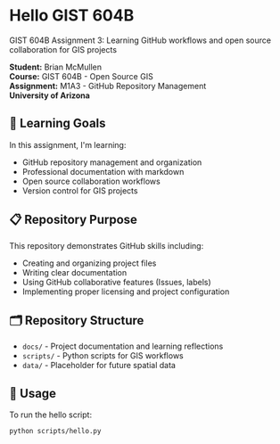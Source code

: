 # Hello GIST 604B
GIST 604B Assignment 3: Learning GitHub workflows and open source collaboration for GIS projects

**Student:** Brian McMullen  
**Course:** GIST 604B - Open Source GIS  
**Assignment:** M1A3 - GitHub Repository Management  
**University of Arizona**

## 🎯 Learning Goals
In this assignment, I'm learning:
- GitHub repository management and organization
- Professional documentation with markdown
- Open source collaboration workflows
- Version control for GIS projects

## 📋 Repository Purpose
This repository demonstrates GitHub skills including:
- Creating and organizing project files
- Writing clear documentation
- Using GitHub collaborative features (Issues, labels)
- Implementing proper licensing and project configuration

## 🗂️ Repository Structure
- `docs/` - Project documentation and learning reflections
- `scripts/` - Python scripts for GIS workflows
- `data/` - Placeholder for future spatial data

## 🚀 Usage
To run the hello script:
```bash
python scripts/hello.py
